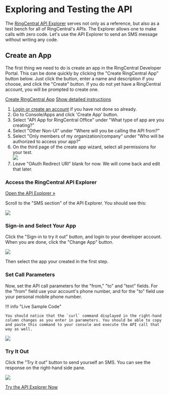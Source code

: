 # Exploring and Testing the API

The [RingCentral API Explorer](https://developers.ringcentral.com/api-reference) serves not only as a reference, but also as a test bench for all of RingCentral's APIs. The Explorer allows one to make calls with zero code. Let's use the API Explorer to send an SMS message without writing any code. 

## Create an App

The first thing we need to do is create an app in the RingCentral Developer Portal. This can be done quickly by clicking the "Create RingCentral App" button below. Just click the button, enter a name and description if you choose, and click the "Create" button. If you do not yet have a RingCentral account, you will be prompted to create one.

<a target="_new" href="https://developers.ringcentral.com/new-app?name=API+Explorer+App&desc=A+generic+app+to+demo+API+calls+on+RingCentral&public=false&type=ServerOther&carriers=7710,7310,3420&permissions=Contacts,EditExtensions,EditMessages,EditPresence,Faxes,Glip,InternalMessages,Meetings,ReadAccounts,ReadCallLog,ReadCallRecording,ReadContacts,ReadMessages,ReadPresence,RingOut,SMS,SubscriptionWebhook&redirectUri=" class="btn btn-primary">Create RingCentral App</a>
<a class="btn-link btn-collapse" data-toggle="collapse" href="#create-app-instructions" role="button" aria-expanded="false" aria-controls="create-app-instructions">Show detailed instructions</a>

<div class="collapse" id="create-app-instructions">
<ol>
<li><a href="https://developers.ringcentral.com/login.html#/">Login or create an account</a> if you have not done so already.</li>
<li>Go to Console/Apps and click 'Create App' button.</li>
<li>Select "API App for RingCentral Office" under "What type of app are you creating?"</li>
<li>Select "Other Non-UI" under "Where will you be calling the API from?"
<li>Select "Only members of my organization/company" under "Who will be authorized to access your app?"
<li>On the third page of the create app wizard, select all permissions for your test.<br>
    <img src="../../../img/explorer_create_app.png" class="img-fluid">
</li>
<li>Leave "OAuth Redirect URI" blank for now. We will come back and edit that later.</li>
</ol>
</div>

### Access the RingCentral API Explorer

<a class="btn btn-secondary" target="_new" href="https://developers.ringcentral.com/api-reference#SMS-and-MMS-sendSMS">Open the API Explorer &raquo;</a>

Scroll to the "SMS section" of the API Explorer. You should see this:

<img src="../../../img/api-expl-sms.png" class="img-fluid">

### Sign-in and Select Your App

Click the "Sign-in to try it out" button, and login to your developer account. When you are done, click the "Change App" button.

<img src="../../../img/api-expl-change.png" class="img-fluid">

Then select the app your created in the first step.

### Set Call Parameters

Now, set the API call parameters for the "from," "to" and "text" fields. For the "from" field use your account's phone number, and for the "to" field use your personal mobile phone number.

!!! info "Live Sample Code"

    You should notice that the `curl` command displayed in the right-hand column changes as you enter in parameters. You should be able to copy and paste this command to your console and execute the API call that way as well. 

<img src="../../../img/api-expl-params.png" class="img-fluid">

### Try It Out

Click the "Try it out" button to send yourself an SMS. You can see the response on the right-hand side pane.

<img src="../../../img/api-expl-result.png" class="img-fluid">

<a class="btn btn-primary" href="https://developers.ringcentral.com/api-reference">Try the API Explorer Now</a>
